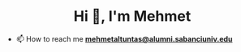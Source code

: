 <h1 align="center">Hi 👋, I'm Mehmet</h1>

- 📫 How to reach me **mehmetaltuntas@alumni.sabanciuniv.edu**


